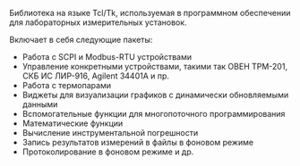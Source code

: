 Библиотека на языке Tcl/Tk, используемая в программном обеспечении для лабораторных измерительных установок.

Включает в себя следующие пакеты:

- Работа с SCPI и Modbus-RTU устройствами
- Управление конкретными устройствами, такими так ОВЕН ТРМ-201, СКБ ИС ЛИР-916, Agilent 34401A и пр.
- Работа с термопарами
- Виджеты для визуализации графиков с динамически обновляемыми данными
- Вспомогательные функции для многопоточного программирования
- Математические функции
- Вычисление инструментальной погрешности
- Запись результатов измерений в файлы в фоновом режиме
- Протоколирование в фоновом режиме
и др.
